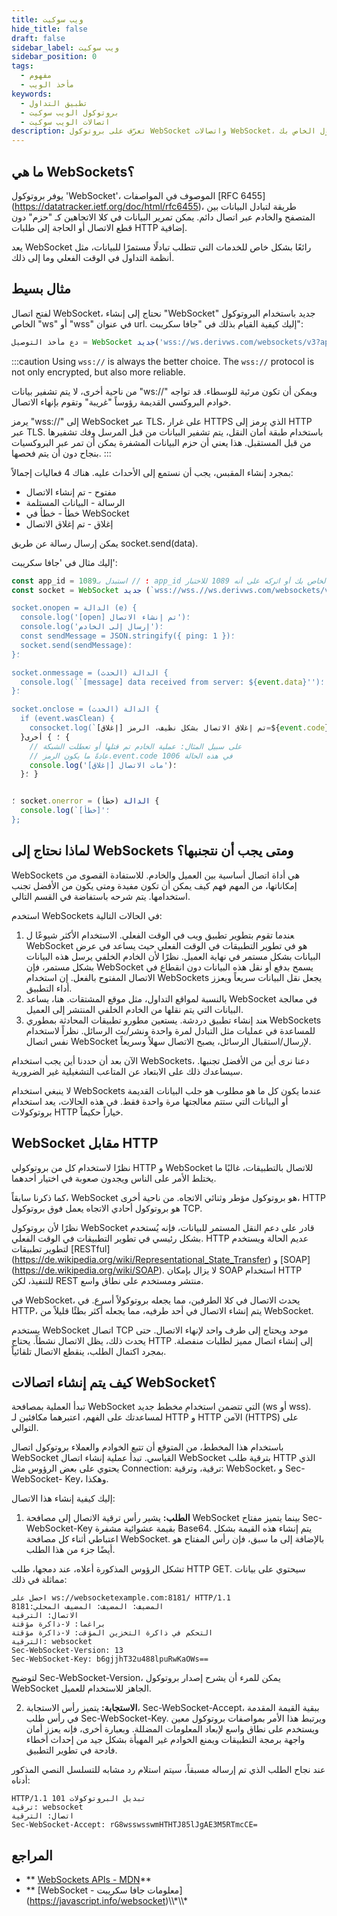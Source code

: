 ```yaml
---
title: ويب سوكيت
hide_title: false
draft: false
sidebar_label: ويب سوكيت
sidebar_position: 0
tags:
  - مفهوم
  - مأخذ الويب
keywords:
  - تطبيق التداول
  - بروتوكول الويب سوكيت
  - اتصالات الويب سوكيت
description: تعرّف على بروتوكول WebSocket واتصالات WebSocket، وكيفية دمجهما حتى تتمكن من تمكين تبادل البيانات على تطبيق التداول الخاص بك.
---
```


## ما هي WebSockets؟

يوفر بروتوكول 'WebSocket'، الموصوف في المواصفات [RFC 6455] (https://datatracker.ietf.org/doc/html/rfc6455)، طريقة لتبادل البيانات بين المتصفح والخادم عبر اتصال دائم. يمكن تمرير البيانات في كلا الاتجاهين كـ "حزم" دون قطع الاتصال أو الحاجة إلى طلبات HTTP إضافية.

يعد WebSocket رائعًا بشكل خاص للخدمات التي تتطلب تبادلًا مستمرًا للبيانات، مثل أنظمة التداول في الوقت الفعلي وما إلى ذلك.

## مثال بسيط

لفتح اتصال WebSocket، نحتاج إلى إنشاء "WebSocket" جديد باستخدام البروتوكول الخاص "ws" أو "wss" في عنوان url. إليك كيفية القيام بذلك في "جافا سكريبت":

```js
دع مأخذ التوصيل = WebSocket جديد('wss://ws.derivws.com/websockets/v3?app_id=1089');
```

:::caution
Using `wss://` is always the better choice. The `wss://` protocol is not only encrypted, but also more reliable.

من ناحية أخرى، لا يتم تشفير بيانات "ws://" ويمكن أن تكون مرئية للوسطاء. قد تواجه خوادم البروكسي القديمة رؤوساً "غريبة" وتقوم بإنهاء الاتصال.

يرمز "wss://" إلى WebSocket عبر TLS، على غرار HTTPS الذي يرمز إلى HTTP عبر TLS. باستخدام طبقة أمان النقل، يتم تشفير البيانات من قبل المرسل وفك تشفيرها من قبل المستقبل. هذا يعني أن حزم البيانات المشفرة يمكن أن تمر عبر البروكسيات بنجاح دون أن يتم فحصها.
:::

بمجرد إنشاء المقبس، يجب أن نستمع إلى الأحداث عليه. هناك 4 فعاليات إجمالاً:

- مفتوح - تم إنشاء الاتصال
- الرسالة - البيانات المستلمة
- خطأ - خطأ في WebSocket
- إغلاق - تم إغلاق الاتصال

يمكن إرسال رسالة عن طريق socket.send(data).

إليك مثال في 'جافا سكريبت':

```js showLineNumbers
const app_id = 1089؛ // استبدل بـ app_id الخاص بك أو اتركه على أنه 1089 للاختبار.
const socket = WebSocket جديد (`wss://wss.//ws.derivws.com/websockets/v3?app_id=${app_id}')؛

socket.onopen = الدالة (e) {
  console.log('[open] تم إنشاء الاتصال')؛
  console.log('إرسال إلى الخادم')؛
  const sendMessage = JSON.stringify({ ping: 1 })؛
  socket.send(sendMessage)؛
}؛

socket.onmessage = الدالة (الحدث) {
  console.log(``[message] data received from server: ${event.data}'')؛
}؛

socket.onclose = الدالة (الحدث) {
  if (event.wasClean) {
    consocket.log(`[إغلاق] تم إغلاق الاتصال بشكل نظيف، الرمز=${event.code} السبب=${event.reason}''؛
  }؛ } أخرى {
    // على سبيل المثال: عملية الخادم تم قتلها أو تعطلت الشبكة
    // عادةً ما يكون الرمز.event.code 1006 في هذه الحالة
    console.log('[إغلاق] مات الاتصال')؛
  }؛ }


؛ socket.onerror = الدالة (خطأ) {
  console.log(`[خطأ]'؛
};
```

## لماذا نحتاج إلى WebSockets ومتى يجب أن نتجنبها؟

WebSockets هي أداة اتصال أساسية بين العميل والخادم. للاستفادة القصوى من إمكاناتها، من المهم فهم كيف يمكن أن تكون مفيدة ومتى يكون من الأفضل تجنب استخدامها. يتم شرحه باستفاضة في القسم التالي.

استخدم WebSockets في الحالات التالية:

1. ‍عندما تقوم بتطوير تطبيق ويب في الوقت الفعلي.
   الاستخدام الأكثر شيوعًا ل WebSocket هو في تطوير التطبيقات في الوقت الفعلي حيث يساعد في عرض البيانات بشكل مستمر في نهاية العميل. نظرًا لأن الخادم الخلفي يرسل هذه البيانات بشكل مستمر، فإن WebSocket يسمح بدفع أو نقل هذه البيانات دون انقطاع في الاتصال المفتوح بالفعل. إن استخدام WebSockets يجعل نقل البيانات سريعاً ويعزز أداء التطبيق.
2. بالنسبة لمواقع التداول، مثل موقع المشتقات.
   هنا، يساعد WebSocket في معالجة البيانات التي يتم نقلها من الخادم الخلفي المنتشر إلى العميل.
3. ‍عند إنشاء تطبيق دردشة.
   يستعين مطورو تطبيقات المحادثة بمطوري WebSockets للمساعدة في عمليات مثل التبادل لمرة واحدة ونشر/بث الرسائل. نظراً لاستخدام نفس اتصال WebSocket لإرسال/استقبال الرسائل، يصبح الاتصال سهلاً وسريعاً.

الآن بعد أن حددنا أين يجب استخدام WebSockets، دعنا نرى أين من الأفضل تجنبها. سيساعدك ذلك على الابتعاد عن المتاعب التشغيلية غير الضرورية.

لا ينبغي استخدام WebSockets عندما يكون كل ما هو مطلوب هو جلب البيانات القديمة أو البيانات التي ستتم معالجتها مرة واحدة فقط. في هذه الحالات، يعد استخدام بروتوكولات HTTP خياراً حكيماً.

## WebSocket مقابل HTTP

نظرًا لاستخدام كل من بروتوكولي HTTP و WebSocket للاتصال بالتطبيقات، غالبًا ما يختلط الأمر على الناس ويجدون صعوبة في اختيار أحدهما.

كما ذكرنا سابقاً، WebSocket هو بروتوكول مؤطر وثنائي الاتجاه. من ناحية أخرى، HTTP هو بروتوكول أحادي الاتجاه يعمل فوق بروتوكول TCP.

نظرًا لأن بروتوكول WebSocket قادر على دعم النقل المستمر للبيانات، فإنه يُستخدم بشكل رئيسي في تطوير التطبيقات في الوقت الفعلي. HTTP عديم الحالة ويستخدم لتطوير تطبيقات [RESTful] (https://de.wikipedia.org/wiki/Representational_State_Transfer) و [SOAP] (https://de.wikipedia.org/wiki/SOAP). لا يزال بإمكان SOAP استخدام HTTP للتنفيذ، لكن REST منتشر ومستخدم على نطاق واسع.

في WebSocket، يحدث الاتصال في كلا الطرفين، مما يجعله بروتوكولاً أسرع. في HTTP، يتم إنشاء الاتصال في أحد طرفيه، مما يجعله أكثر بطئًا قليلاً من WebSocket.

يستخدم WebSocket اتصال TCP موحد ويحتاج إلى طرف واحد لإنهاء الاتصال. حتى يحدث ذلك، يظل الاتصال نشطاً. يحتاج HTTP إلى إنشاء اتصال مميز لطلبات منفصلة. بمجرد اكتمال الطلب، ينقطع الاتصال تلقائياً.

## كيف يتم إنشاء اتصالات WebSocket؟

تبدأ العملية بمصافحة WebSocket التي تتضمن استخدام مخطط جديد (ws أو wss). لمساعدتك على الفهم، اعتبرهما مكافئين لـ HTTP و HTTP الآمن (HTTPS) على التوالي.

باستخدام هذا المخطط، من المتوقع أن تتبع الخوادم والعملاء بروتوكول اتصال WebSocket القياسي. تبدأ عملية إنشاء اتصال WebSocket بترقية طلب HTTP الذي يحتوي على بعض الرؤوس مثل Connection: ترقية، وترقية: WebSocket، و Sec-WebSocket- Key، وهكذا.

إليك كيفية إنشاء هذا الاتصال:

1. **الطلب:** يشير رأس ترقية الاتصال إلى مصافحة WebSocket بينما يتميز مفتاح Sec-WebSocket-Key بقيمة عشوائية مشفرة Base64. يتم إنشاء هذه القيمة بشكل اعتباطي أثناء كل مصافحة WebSocket. بالإضافة إلى ما سبق، فإن رأس المفتاح هو أيضًا جزء من هذا الطلب.

تشكل الرؤوس المذكورة أعلاه، عند دمجها، طلب HTTP GET. سيحتوي على بيانات مماثلة في ذلك:

```
احصل على ws://websocketexample.com:8181/ HTTP/1.1
المضيف: المضيف: المضيف المحلي:8181
الاتصال: الترقية
براغما: لا-ذاكرة مؤقتة
التحكم في ذاكرة التخزين المؤقت: لا-ذاكرة مؤقتة
الترقية: websocket
Sec-WebSocket-Version: 13
Sec-WebSocket-Key: b6gjjhT32u488lpuRwKaOWs==
```

لتوضيح Sec-WebSocket-Version، يمكن للمرء أن يشرح إصدار بروتوكول WebSocket الجاهز للاستخدام للعميل.

2. **الاستجابة:** يتميز رأس الاستجابة، Sec-WebSocket-Accept، ببقية القيمة المقدمة في رأس طلب Sec-WebSocket-Key. ويرتبط هذا الأمر بمواصفات بروتوكول معين ويستخدم على نطاق واسع لإبعاد المعلومات المضللة. وبعبارة أخرى، فإنه يعزز أمان واجهة برمجة التطبيقات ويمنع الخوادم غير المهيأة بشكل جيد من إحداث أخطاء فادحة في تطوير التطبيق.

عند نجاح الطلب الذي تم إرساله مسبقاً، سيتم استلام رد مشابه للتسلسل النصي المذكور أدناه:

```
HTTP/1.1 101 تبديل البروتوكولات
ترقية: websocket
اتصال: الترقية
Sec-WebSocket-Accept: rG8wsswsswmHTHTJ85lJgAE3M5RTmcCE=
```

## المراجع

- \*\* [WebSockets APIs - MDN](https://developer.mozilla.org/en-US/docs/Web/API/WebSocket)\*\*
- \*\* [WebSocket - معلومات جافا سكريبت] (https://javascript.info/websocket)\\\\\*\\\\\*
